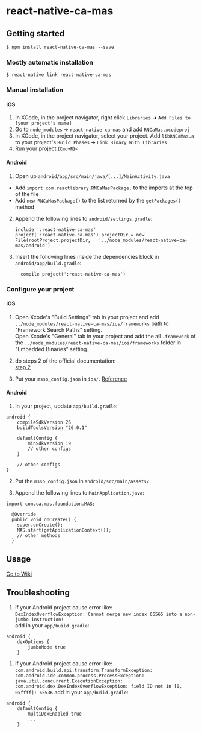 
# react-native-ca-mas

## Getting started

`$ npm install react-native-ca-mas --save`

### Mostly automatic installation

`$ react-native link react-native-ca-mas`

### Manual installation


#### iOS

1. In XCode, in the project navigator, right click `Libraries` ➜ `Add Files to [your project's name]`
2. Go to `node_modules` ➜ `react-native-ca-mas` and add `RNCaMas.xcodeproj`
3. In XCode, in the project navigator, select your project. Add `libRNCaMas.a` to your project's `Build Phases` ➜ `Link Binary With Libraries`
4. Run your project (`Cmd+R`)<

#### Android

1. Open up `android/app/src/main/java/[...]/MainActivity.java`
  - Add `import com.reactlibrary.RNCaMasPackage;` to the imports at the top of the file
  - Add `new RNCaMasPackage()` to the list returned by the `getPackages()` method
2. Append the following lines to `android/settings.gradle`:
  	```
  	include ':react-native-ca-mas'
  	project(':react-native-ca-mas').projectDir = new File(rootProject.projectDir, 	'../node_modules/react-native-ca-mas/android')
  	```
3. Insert the following lines inside the dependencies block in `android/app/build.gradle`:
  	```
      compile project(':react-native-ca-mas')
  	```

### Configure your project

#### iOS
1. Open Xcode's "Build Settings" tab in your project and add `../node_modules/react-native-ca-mas/ios/frameworks` path to "Framework Search Paths" setting.  
Open Xcode's "General" tab in your project and add the all `.framework` of the `../node_modules/react-native-ca-mas/ios/frameworks` folder in "Embedded Binaries" setting.  

2. do steps 2 of the official documentation:  
[step 2](http://mas.ca.com/docs/ios/1.5.00/guides/#step-2-configure-xcode-properties-for-the-mobile-sdk)  

3. Put your `msso_config.json` in `ios/`. [Reference](http://mas.ca.com/docs/ios/1.5.00/guides/#step-3-add-the-msso_configjson-file)

#### Android
1. In your project, update `app/build.gradle`:
```
android {
    compileSdkVersion 26
    buildToolsVersion "26.0.1"

    defaultConfig {
        minSdkVersion 19
        // other configs
    }

    // other configs
}
```

2. Put the `msso_config.json` in `android/src/main/assets/`.

3. Append the following lines to `MainApplication.java`:
```
import com.ca.mas.foundation.MAS;

  @Override
  public void onCreate() {
    super.onCreate();
    MAS.start(getApplicationContext());
    // other methods
  }
```

## Usage
[Go to Wiki](https://github.com/ArmandoAssuncao/react-native-ca-mas/wiki)

## Troubleshooting

1. if your Android project cause error like:  
`DexIndexOverflowException: Cannot merge new index 65565 into a non-jumbo instruction!`  
add in your `app/build.gradle`:
```
android {
    dexOptions {
        jumboMode true
    }
```

1. if your Android project cause error like:  
`com.android.build.api.transform.TransformException: com.android.ide.common.process.ProcessException: java.util.concurrent.ExecutionException: com.android.dex.DexIndexOverflowException: field ID not in [0, 0xffff]: 65536`
add in your `app/build.gradle`:  
```
android {
    defaultConfig {
        multiDexEnabled true
        ...
    }
```
